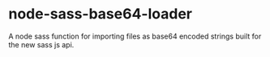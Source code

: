# node-sass-base64-loader
A node sass function for importing files as base64 encoded strings built for the new sass js api.
